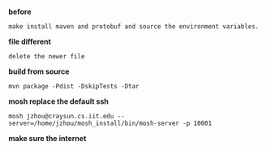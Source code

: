 **before**

	make install maven and protobuf and source the environment variables.

**file different**

	delete the newer file

**build from source**

	mvn package -Pdist -DskipTests -Dtar

**mosh replace the default ssh**

	mosh jzhou@craysun.cs.iit.edu --server=/home/jzhou/mosh_install/bin/mosh-server -p 10001

**make sure the internet**
